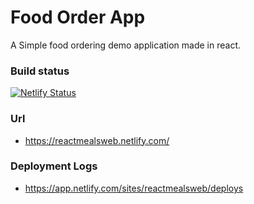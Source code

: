 # Food Order App

A Simple food ordering demo application made in react.

### Build status


[![Netlify Status](https://api.netlify.com/api/v1/badges/23fa8d6b-2670-4015-a40c-c1000114c6f8/deploy-status)](https://app.netlify.com/sites/reactmealsweb/deploys)

### Url

- https://reactmealsweb.netlify.com/

### Deployment Logs

- https://app.netlify.com/sites/reactmealsweb/deploys
